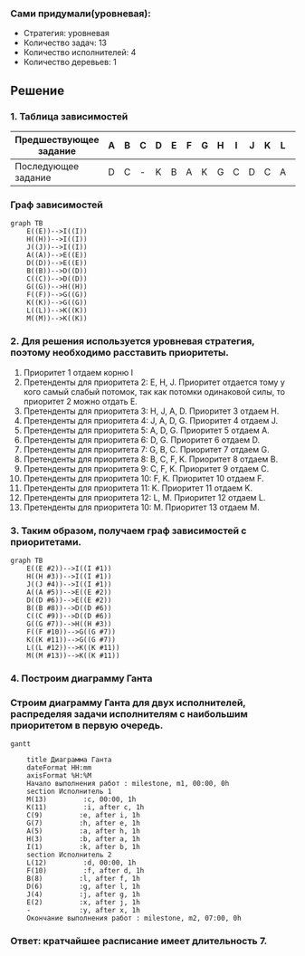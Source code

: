 ### Сами придумали(уровневая): 
- Стратегия: уровневая
- Количество задач: 13
- Количество исполнителей: 4
- Количество деревьев: 1

## Решение
### 1.  Таблица зависимостей

| Предшествующее задание | A | B | C | D | E | F | G | H | I | J | K | L | M |
|------------------------|---|---|---|---|---|---|---|---|---|---|---|---|---|
| Последующее задание    | D | C | - | K | B | A | K | G | C | D | C | A | D |

### Граф зависимостей

```mermaid
graph TB
    E((E))-->I((I))
    H((H))-->I((I))
    J((J))-->I((I))
    A((A))-->E((E))
    D((D))-->E((E))
    B((B))-->D((D))
    C((C))-->D((D))
    G((G))-->H((H))
    F((F))-->G((G))
    K((K))-->G((G))
    L((L))-->K((K))
    M((M))-->K((K))
```

###  2. Для решения используется уровневая стратегия, поэтому необходимо расставить приоритеты.
1. Приоритет 1 отдаем корню I
2. Претенденты для приоритета 2: E, H, J. Приоритет отдается тому у кого самый слабый потомок, так как потомки одинаковой силы, то приоритет 2 можно отдать E.
3. Претенденты для приоритета 3: H, J, A, D. Приоритет 3 отдаем H.
4. Претенденты для приоритета 4: J, A, D, G. Приоритет 4 отдаем J.
5. Претенденты для приоритета 5:  A, D, G. Приоритет 5 отдаем A.
6. Претенденты для приоритета 6:  D, G. Приоритет 6 отдаем D.
7. Претенденты для приоритета 7:  G, B, C. Приоритет 7 отдаем G.
8. Претенденты для приоритета 8:  B, C, F, K. Приоритет 8 отдаем B.
9. Претенденты для приоритета 9:  C, F, K. Приоритет 9 отдаем C.
10. Претенденты для приоритета 10:  F, K. Приоритет 10 отдаем F. 
11. Претенденты для приоритета 11:  K. Приоритет 11 отдаем K. 
12. Претенденты для приоритета 12:  L, M. Приоритет 12 отдаем L. 
13. Претенденты для приоритета 10:  M. Приоритет 13 отдаем M. 

###  3. Таким образом, получаем граф зависимостей с приоритетами.

```mermaid
graph TB
    E((E #2))-->I((I #1))
    H((H #3))-->I((I #1))
    J((J #4))-->I((I #1))
    A((A #5))-->E((E #2))
    D((D #6))-->E((E #2))
    B((B #8))-->D((D #6))
    C((C #9))-->D((D #6))
    G((G #7))-->H((H #3))
    F((F #10))-->G((G #7))
    K((K #11))-->G((G #7))
    L((L #12))-->K((K #11))
    M((M #13))-->K((K #11))
```

###  4. Построим диаграмму Ганта
### Строим диаграмму Ганта для двух исполнителей, распределяя задачи исполнителям с наибольшим приоритетом в первую очередь.

```mermaid
gantt
    
    title Диаграмма Ганта
    dateFormat HH:mm    
    axisFormat %H:%M
    Начало выполнения работ : milestone, m1, 00:00, 0h
    section Исполнитель 1
    M(13)         :c, 00:00, 1h
    K(11)         :i, after c, 1h    
    C(9)         :e, after i, 1h    
    G(7)         :h, after e, 1h
    A(5)         :a, after h, 1h
    H(3)         :b, after a, 1h
    I(1)         :k, after b, 1h
    section Исполнитель 2
    L(12)         :d, 00:00, 1h
    F(10)         :f, after d, 1h
    B(8)         :l, after f, 1h
    D(6)         :g, after l, 1h
    J(4)         :j, after g, 1h
    E(2)         :x, after j, 1h
    -            :y, after x, 1h
    Окончание выполнения работ : milestone, m2, 07:00, 0h
```
###  Ответ:  кратчайшее расписание имеет длительность 7.
